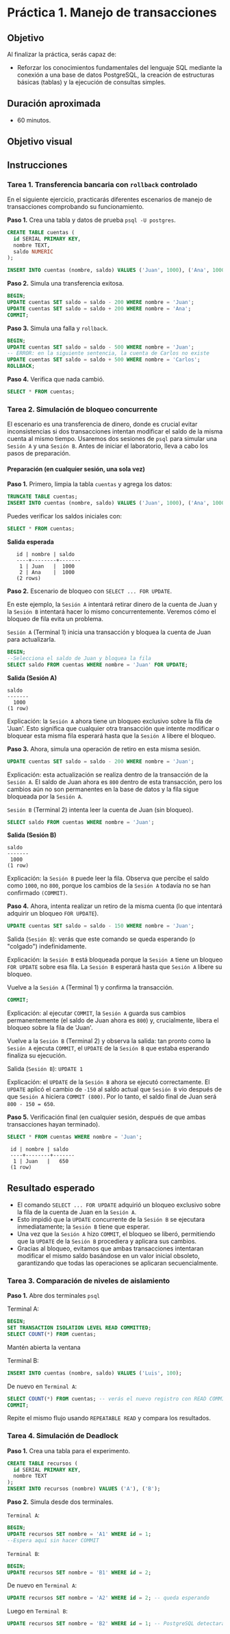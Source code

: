 # Práctica 1. Manejo de transacciones
## Objetivo
Al finalizar la práctica, serás capaz de:
- Reforzar los conocimientos fundamentales del lenguaje SQL mediante la conexión a una base de datos PostgreSQL, la creación de estructuras básicas (tablas) y la ejecución de consultas simples.

## Duración aproximada
- 60 minutos.

## Objetivo visual

## Instrucciones

### Tarea 1. Transferencia bancaria con `rollback` controlado
En el siguiente ejercicio, practicarás diferentes escenarios de manejo de transacciones comprobando su funcionamiento.

**Paso 1.** Crea una tabla y datos de prueba `psql -U postgres`.

```sql
CREATE TABLE cuentas (
  id SERIAL PRIMARY KEY,
  nombre TEXT,
  saldo NUMERIC
);
```

```sql
INSERT INTO cuentas (nombre, saldo) VALUES ('Juan', 1000), ('Ana', 1000);
```

**Paso 2.** Simula una transferencia exitosa.
```sql
BEGIN;
UPDATE cuentas SET saldo = saldo - 200 WHERE nombre = 'Juan';
UPDATE cuentas SET saldo = saldo + 200 WHERE nombre = 'Ana';
COMMIT;
```

**Paso 3.** Simula una falla y `rollback`.
```sql
BEGIN;
UPDATE cuentas SET saldo = saldo - 500 WHERE nombre = 'Juan';
-- ERROR: en la siguiente sentencia, la cuenta de Carlos no existe
UPDATE cuentas SET saldo = saldo + 500 WHERE nombre = 'Carlos';
ROLLBACK;
```

**Paso 4.** Verifica que nada cambió.
```sql
SELECT * FROM cuentas;
```

### Tarea 2. Simulación de bloqueo concurrente
El escenario es una transferencia de dinero, donde es crucial evitar inconsistencias si dos transacciones intentan modificar el saldo de la misma cuenta al mismo tiempo.
Usaremos dos sesiones de `psql` para simular una `Sesión A` y una `Sesión B`.
Antes de iniciar el laboratorio, lleva a cabo los pasos de preparación.

#### Preparación (en cualquier sesión, una sola vez)

**Paso 1.** Primero, limpia la tabla `cuentas` y agrega los datos:

```sql
TRUNCATE TABLE cuentas;
INSERT INTO cuentas (nombre, saldo) VALUES ('Juan', 1000), ('Ana', 1000);
```

Puedes verificar los saldos iniciales con:

```sql
SELECT * FROM cuentas;
```

**Salida esperada**
```
   id | nombre | saldo
   ----+--------+-------
    1 | Juan   |  1000
    2 | Ana    |  1000
   (2 rows)
```

**Paso 2.** Escenario de bloqueo con `SELECT ... FOR UPDATE`.

En este ejemplo, la `Sesión A` intentará retirar dinero de la cuenta de Juan y la `Sesión B` intentará hacer lo mismo concurrentemente. Veremos cómo el bloqueo de fila evita un problema.

`Sesión A` (Terminal 1)
inicia una transacción y bloquea la cuenta de Juan para actualizarla.

```sql
BEGIN;
--Selecciona el saldo de Juan y bloquea la fila
SELECT saldo FROM cuentas WHERE nombre = 'Juan' FOR UPDATE;
```
**Salida (Sesión A)**
 
```
saldo
-------
  1000
(1 row)
```

Explicación: la `Sesión A` ahora tiene un bloqueo exclusivo sobre la fila de 'Juan'. Esto significa que cualquier otra transacción que intente modificar o bloquear esta misma fila esperará hasta que la `Sesión A` libere el bloqueo.

**Paso 3.** Ahora, simula una operación de retiro en esta misma sesión.

```sql
UPDATE cuentas SET saldo = saldo - 200 WHERE nombre = 'Juan';
```

Explicación: esta actualización se realiza dentro de la transacción de la `Sesión A`. El saldo de Juan ahora es `800` dentro de esta transacción, pero los cambios aún no son permanentes en la base de datos y la fila sigue bloqueada por la `Sesión A`.
 
`Sesión B` (Terminal 2)
intenta leer la cuenta de Juan (sin bloqueo).

```sql
SELECT saldo FROM cuentas WHERE nombre = 'Juan';
```

**Salida (Sesión B)**
```
saldo
-------
 1000
(1 row)
```

Explicación: la `Sesión B` puede leer la fila. Observa que percibe el saldo como `1000`, no `800`, porque los cambios de la `Sesión A` todavía no se han confirmado `(COMMIT)`.

**Paso 4.** Ahora, intenta realizar un retiro de la misma cuenta (lo que intentará adquirir un bloqueo `FOR UPDATE`).

```sql
UPDATE cuentas SET saldo = saldo - 150 WHERE nombre = 'Juan';
```

Salida (`Sesión B`): verás que este comando se queda esperando (o "colgado") indefinidamente.

Explicación: la `Sesión B` está bloqueada porque la `Sesión A` tiene un bloqueo `FOR UPDATE` sobre esa fila. La `Sesión B` esperará hasta que `Sesión A` libere su bloqueo.

Vuelve a la `Sesión A` (Terminal 1) y confirma la transacción.

```sql
COMMIT;
```

Explicación: al ejecutar `COMMIT`, la `Sesión A` guarda sus cambios permanentemente (el saldo de Juan ahora es `800`) y, crucialmente, libera el bloqueo sobre la fila de 'Juan'.

Vuelve a la `Sesión B` (Terminal 2) y observa la salida: tan pronto como la `Sesión A` ejecuta `COMMIT`, el `UPDATE` de la `Sesión B` que estaba esperando finaliza su ejecución.

Salida (`Sesión B`):
`UPDATE 1`

Explicación: el `UPDATE` de la `Sesión B` ahora se ejecutó correctamente. El `UPDATE` aplicó el cambio de `-150` al saldo actual que `Sesión B` vio después de que `Sesión A` hiciera `COMMIT (800)`. Por lo tanto, el saldo final de Juan será `800 - 150 = 650`.


**Paso 5.** Verificación final (en cualquier sesión, después de que ambas transacciones hayan terminado).

```sql
SELECT * FROM cuentas WHERE nombre = 'Juan';
```
```Salida esperada:
 id | nombre | saldo
 ----+--------+-------
  1 | Juan   |   650
 (1 row)
```
 

## Resultado esperado
-	El comando `SELECT ... FOR UPDATE` adquirió un bloqueo exclusivo sobre la fila de la cuenta de Juan en la `Sesión A`.
-	Esto impidió que la `UPDATE` concurrente de la `Sesión B` se ejecutara inmediatamente; la `Sesión B` tiene que esperar.
-	Una vez que la `Sesión A` hizo `COMMIT`, el bloqueo se liberó, permitiendo que la `UPDATE` de la `Sesión B` procediera y aplicara sus cambios.
-	Gracias al bloqueo, evitamos que ambas transacciones intentaran modificar el mismo saldo basándose en un valor inicial obsoleto, garantizando que todas las operaciones se aplicaran secuencialmente.

### Tarea 3. Comparación de niveles de aislamiento

**Paso 1.** Abre dos terminales `psql`

Terminal A:
```sql
BEGIN;
SET TRANSACTION ISOLATION LEVEL READ COMMITTED;
SELECT COUNT(*) FROM cuentas;
```
Mantén abierta la ventana

Terminal B:
```sql
INSERT INTO cuentas (nombre, saldo) VALUES ('Luis', 100);
```

De nuevo en `Terminal A`:
```sql
SELECT COUNT(*) FROM cuentas; -- verás el nuevo registro con READ COMMITTED
COMMIT;
```

Repite el mismo flujo usando `REPEATABLE READ` y compara los resultados.

### Tarea 4. Simulación de Deadlock

**Paso 1.** Crea una tabla para el experimento.

```sql
CREATE TABLE recursos (
  id SERIAL PRIMARY KEY,
  nombre TEXT
);
INSERT INTO recursos (nombre) VALUES ('A'), ('B');
```

**Paso 2.** Simula desde dos terminales.

`Terminal A`:
```sql
BEGIN;
UPDATE recursos SET nombre = 'A1' WHERE id = 1;
--Espera aquí sin hacer COMMIT
```
`Terminal B`:
```sql
BEGIN;
UPDATE recursos SET nombre = 'B1' WHERE id = 2;
```
De nuevo en `Terminal A`:
```sql
UPDATE recursos SET nombre = 'A2' WHERE id = 2; -- queda esperando
```
Luego en `Terminal B`:
```sql
UPDATE recursos SET nombre = 'B2' WHERE id = 1; -- PostgreSQL detectará el deadlock
```
